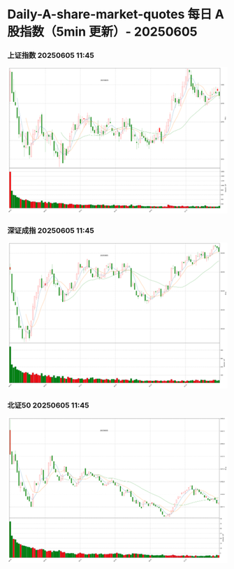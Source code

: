 
# Daily-A-share-market-quotes 每日 A 股指数（5min 更新）- 20250605

### 上证指数 20250605 11:45
![](./fig/2025/6/20250605-sh000001.png)

### 深证成指 20250605 11:45
![](./fig/2025/6/20250605-sz399001.png)

### 北证50 20250605 11:45
![](./fig/2025/6/20250605-bj899050.png)
